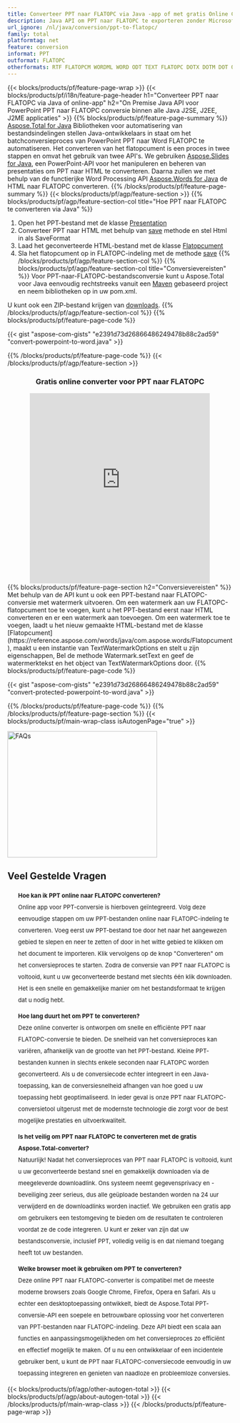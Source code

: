 ```yaml
---
title: Converteer PPT naar FLATOPC via Java -app of met gratis Online Converter 
description: Java API om PPT naar FLATOPC te exporteren zonder Microsoft Word of PowerPoint te gebruiken of online. Test de gratis POT naar CSV online converter snel voordat u de code integreert. 
url_ignore: /nl/java/conversion/ppt-to-flatopc/
family: total
platformtag: net
feature: conversion
informat: PPT
outformat: FLATOPC
otherformats: RTF FLATOPCM WORDML WORD ODT TEXT FLATOPC DOTX DOTM DOT OTT FLATOPCX
---
```

{{< blocks/products/pf/feature-page-wrap >}}
{{< blocks/products/pf/i18n/feature-page-header h1="Converteer PPT naar FLATOPC via Java of online-app" h2="On Premise Java API voor PowerPoint PPT naar FLATOPC conversie binnen alle Java J2SE, J2EE, J2ME applicaties" >}}
{{% blocks/products/pf/feature-page-summary %}}
[Aspose.Total for Java](https://products.aspose.com/total/java/) Bibliotheken voor automatisering van bestandsindelingen stellen Java-ontwikkelaars in staat om het batchconversieproces van PowerPoint PPT naar Word FLATOPC te automatiseren. Het converteren van het flatopcument is een proces in twee stappen en omvat het gebruik van twee API's. We gebruiken [Aspose.Slides for Java](https://products.aspose.com/slides/java/), een PowerPoint-API voor het manipuleren en beheren van presentaties om PPT naar HTML te converteren. Daarna zullen we met behulp van de functierijke Word Processing API [Aspose.Words for Java](https://products.aspose.com/words/java/) de HTML naar FLATOPC converteren.
{{% /blocks/products/pf/feature-page-summary  %}}
{{< blocks/products/pf/agp/feature-section >}}
{{% blocks/products/pf/agp/feature-section-col title="Hoe PPT naar FLATOPC te converteren via Java" %}}
1. Open het PPT-bestand met de klasse [Presentation](https://reference.aspose.com/slides/java/com.aspose.slides/Presentation)
2. Converteer PPT naar HTML met behulp van [save](https://reference.aspose.com/slides/java/com.aspose.slides/Presentation#save-java.lang.String-int-com.aspose.slides.ISaveOptions-) methode en stel Html in als SaveFormat
3. Laad het geconverteerde HTML-bestand met de klasse [Flatopcument](https://reference.aspose.com/words/java/com.aspose.words/Flatopcument)
4. Sla het flatopcument op in FLATOPC-indeling met de methode [save](https://reference.aspose.com/words/java/com.aspose.words/Flatopcument#save(java.lang.String,int))
{{% /blocks/products/pf/agp/feature-section-col %}}
{{% blocks/products/pf/agp/feature-section-col title="Conversievereisten" %}}
Voor PPT-naar-FLATOPC-bestandsconversie kunt u Aspose.Total voor Java eenvoudig rechtstreeks vanuit een [Maven](https://releases.aspose.com/total/java/) gebaseerd project en neem bibliotheken op in uw pom.xml.

U kunt ook een ZIP-bestand krijgen van [downloads](https://releases.aspose.com/total/java).
{{% /blocks/products/pf/agp/feature-section-col %}}
{{% blocks/products/pf/feature-page-code %}}

{{< gist "aspose-com-gists" "e2391d73d26866486249478b88c2ad59" "convert-powerpoint-to-word.java" >}}


{{% /blocks/products/pf/feature-page-code %}}
{{< /blocks/products/pf/agp/feature-section >}}

<div class="container-fluid agp-content bg-white aboutfile box-1 vh100 section nopbtm">
<div class=container>
<div class=row>
<div class="demobox tc col-md-12 padding-0" align="center">

<h3>Gratis online converter voor PPT naar FLATOPC</h3>

<iframe style="border: none; height: 426px;" scrolling="no" src="https://total-conversion-app-65z5r2lp.qa.k8s.dynabic.com/?to=flatopc&from=ppt" id="child-iframe" width="80%"></iframe>

</div></div>
</div></div>
{{% blocks/products/pf/feature-page-section  h2="Conversievereisten" %}}
Met behulp van de API kunt u ook een PPT-bestand naar FLATOPC-conversie met watermerk uitvoeren. Om een watermerk aan uw FLATOPC-flatopcument toe te voegen, kunt u het PPT-bestand eerst naar HTML converteren en er een watermerk aan toevoegen. Om een watermerk toe te voegen, laadt u het nieuw gemaakte HTML-bestand met de klasse [Flatopcument](https://reference.aspose.com/words/java/com.aspose.words/Flatopcument), maakt u een instantie van TextWatermarkOptions en stelt u zijn eigenschappen, Bel de methode Watermark.setText en geef de watermerktekst en het object van TextWatermarkOptions door.  
{{% blocks/products/pf/feature-page-code %}}

{{< gist "aspose-com-gists" "e2391d73d26866486249478b88c2ad59" "convert-protected-powerpoint-to-word.java" >}}

{{% /blocks/products/pf/feature-page-code  %}}
{{% /blocks/products/pf/feature-page-section %}}
{{< blocks/products/pf/main-wrap-class isAutogenPage="true" >}}
<style>.howtolist li{margin-right: 0!important;line-height: 26px;position: relative;margin-bottom: 10px;font-size: 13px;list-style-type: none;}</style>
<div class="col-md-12 tl bg-gray-dark howtolist section">
  <a class="anchor" name="faqpage"></a>
  <div class="container tl dflex" itemscope="" itemtype="https://schema.org/FAQPage">
      <div class="col-md-4 howtosectiongfx">
          <img class="social-panel-hide-on-mobile" src="https://www.groupdocs.cloud/templates/brand/images/groupdocs/conversion/groupdocs_conversion-brand.png" alt="FAQs" width="335" height="283">
      </div>
      <div class="howtosection col-md-8">
          <div>
              <h2>Veel Gestelde Vragen</h2>
              <ul>
                  <li itemscope="" itemprop="mainEntity" itemtype="https://schema.org/Question">
                      <div>
                          <span itemprop="name"><b>Hoe kan ik PPT online naar FLATOPC converteren?</b></span>
                      </div>
                      <div itemscope="" itemprop="acceptedAnswer" itemtype="https://schema.org/Answer">
                          <span itemprop="text">Online app voor PPT-conversie is hierboven geïntegreerd. Volg deze eenvoudige stappen om uw PPT-bestanden online naar FLATOPC-indeling te converteren. Voeg eerst uw PPT-bestand toe door het naar het aangewezen gebied te slepen en neer te zetten of door in het witte gebied te klikken om het document te importeren. Klik vervolgens op de knop "Converteren" om het conversieproces te starten. Zodra de conversie van PPT naar FLATOPC is voltooid, kunt u uw geconverteerde bestand met slechts één klik downloaden. Het is een snelle en gemakkelijke manier om het bestandsformaat te krijgen dat u nodig hebt.</span>
                      </div>
                  </li>
                  <li itemscope="" itemprop="mainEntity" itemtype="https://schema.org/Question">
                      <div>
                          <span itemprop="name"><b>Hoe lang duurt het om PPT te converteren?</b></span>
                      </div>
                      <div itemscope="" itemprop="acceptedAnswer" itemtype="https://schema.org/Answer">
                          <span itemprop="text">Deze online converter is ontworpen om snelle en efficiënte PPT naar FLATOPC-conversie te bieden. De snelheid van het conversieproces kan variëren, afhankelijk van de grootte van het PPT-bestand. Kleine PPT-bestanden kunnen in slechts enkele seconden naar FLATOPC worden geconverteerd. Als u de conversiecode echter integreert in een Java-toepassing, kan de conversiesnelheid afhangen van hoe goed u uw toepassing hebt geoptimaliseerd. In ieder geval is onze PPT naar FLATOPC-conversietool uitgerust met de modernste technologie die zorgt voor de best mogelijke prestaties en uitvoerkwaliteit.</span>
                      </div>
                  </li>
                  <li itemscope="" itemprop="mainEntity" itemtype="https://schema.org/Question">
                      <div>
                          <span itemprop="name"><b>Is het veilig om PPT naar FLATOPC te converteren met de gratis Aspose.Total-converter?</b></span>
                      </div>
                      <div itemscope="" itemprop="acceptedAnswer" itemtype="https://schema.org/Answer">
                          <span itemprop="text">Natuurlijk! Nadat het conversieproces van PPT naar FLATOPC is voltooid, kunt u uw geconverteerde bestand snel en gemakkelijk downloaden via de meegeleverde downloadlink. Ons systeem neemt gegevensprivacy en -beveiliging zeer serieus, dus alle geüploade bestanden worden na 24 uur verwijderd en de downloadlinks worden inactief. We gebruiken een gratis app om gebruikers een testomgeving te bieden om de resultaten te controleren voordat ze de code integreren. U kunt er zeker van zijn dat uw bestandsconversie, inclusief PPT, volledig veilig is en dat niemand toegang heeft tot uw bestanden.</span>
                      </div>
                  </li>                 
                  <li itemscope="" itemprop="mainEntity" itemtype="https://schema.org/Question">
                      <div>
                          <span itemprop="name"><b>Welke browser moet ik gebruiken om PPT te converteren?</b></span>
                      </div>
                      <div itemscope="" itemprop="acceptedAnswer" itemtype="https://schema.org/Answer">
                          <span itemprop="text">Deze online PPT naar FLATOPC-converter is compatibel met de meeste moderne browsers zoals Google Chrome, Firefox, Opera en Safari. Als u echter een desktoptoepassing ontwikkelt, biedt de Aspose.Total PPT-conversie-API een soepele en betrouwbare oplossing voor het converteren van PPT-bestanden naar FLATOPC-indeling. Deze API biedt een scala aan functies en aanpassingsmogelijkheden om het conversieproces zo efficiënt en effectief mogelijk te maken. Of u nu een ontwikkelaar of een incidentele gebruiker bent, u kunt de PPT naar FLATOPC-conversiecode eenvoudig in uw toepassing integreren en genieten van naadloze en probleemloze conversies.</span>
                      </div>
                  </li>
              </ul>
          </div>
      </div>
  </div>
{{< blocks/products/pf/agp/other-autogen-total >}}
{{< blocks/products/pf/agp/about-autogen-total >}}
{{< /blocks/products/pf/main-wrap-class >}}
{{< /blocks/products/pf/feature-page-wrap >}}